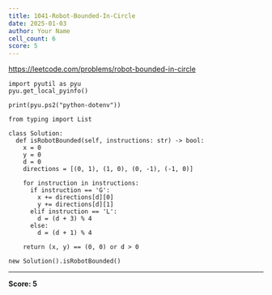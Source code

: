 ```yaml
---
title: 1041-Robot-Bounded-In-Circle
date: 2025-01-03
author: Your Name
cell_count: 6
score: 5
---
```


https://leetcode.com/problems/robot-bounded-in-circle


```
import pyutil as pyu
pyu.get_local_pyinfo()
```


```
print(pyu.ps2("python-dotenv"))
```


```
from typing import List
```


```
class Solution:
  def isRobotBounded(self, instructions: str) -> bool:
    x = 0
    y = 0
    d = 0
    directions = [(0, 1), (1, 0), (0, -1), (-1, 0)]

    for instruction in instructions:
      if instruction == 'G':
        x += directions[d][0]
        y += directions[d][1]
      elif instruction == 'L':
        d = (d + 3) % 4
      else:
        d = (d + 1) % 4

    return (x, y) == (0, 0) or d > 0
```


```
new Solution().isRobotBounded()
```


---
**Score: 5**
